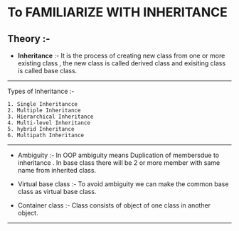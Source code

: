 # To FAMILIARIZE WITH INHERITANCE

**Theory** :- 
--
* **Inheritance** :- It is the process of creating new class from one or more existing class , the new class is called derived class and exisiting class is called base class.
***
   Types of Inheritance :-
    
    1. Single Inheritancce      
    2. Multiple Inheritance
    3. Hierarchical Inheritance
    4. Multi-level Inheritance
    5. hybrid Inheritance
    6. Multipath Inheritance
***
* Ambiguity :- In OOP ambiguity means Duplication of membersdue to inheritance . In base class there will be 2 or more member with same name from inherited class.

* Virtual base class :- To avoid ambiguity we can make the common base class as virtual base class.

* Container class :- Class consists of object of one class in another object.

***


   